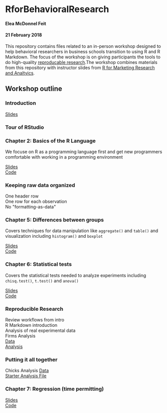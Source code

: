 # RforBehavioralResearch
#### Elea McDonnel Feit
#### 21 February 2018

This repository contains files related to an in-person workshop designed to help behavioral researchers in business schools transition to using R and R Markdown.  The focus of the workshop is on giving participants the tools to do high-quality [reproducable research](https://en.wikipedia.org/wiki/Reproducibility#Reproducible_research).The workshop combines materials from this repository with instructor slides from [R for Marketing Research and Analtyics](http://r-marketing.r-forge.r-project.org/). 

## Workshop outline

### Introduction

[Slides](https://github.com/eleafeit/RforResearch/blob/master/RforResearch.html)  

### Tour of RStudio  

### Chapter 2: Basics of the R Language  
We focuse on R as a programming language first and get new programmers comfortable with working in a programming environment    

[Slides](http://r-marketing.r-forge.r-project.org/Instructor/Chapter2/Chapter2-ChapmanFeit.html#/)    
[Code](http://r-marketing.r-forge.r-project.org/Instructor/Chapter2/Chapter2-ChapmanFeit-slides.R)    

### Keeping raw data organized    
One header row  
One row for each observation    
No "formatting-as-data"  

### Chapter 5: Differences between groups
Covers techniques for data manipulation like `aggregate()` and `table()` and visualization including `histogram()` and `boxplot`  

[Slides](http://r-marketing.r-forge.r-project.org/Instructor/Chapter5/Chapter5-ChapmanFeit.html#/)  
[Code](http://r-marketing.r-forge.r-project.org/Instructor/Chapter5/Chapter5-ChapmanFeit-slides.R)  

### Chapter 6: Statistical tests
Covers the statistical tests needed to analyze experiments including `chisq.test()`, `t.test()` and `anova()`  

[Slides](http://r-marketing.r-forge.r-project.org/Instructor/Chapter6/Chapter6-ChapmanFeit.html#/)  
[Code](http://r-marketing.r-forge.r-project.org/Instructor/Chapter6/Chapter6-ChapmanFeit-slides.R)  

### Reproducible Research
Review workflows from intro  
R Markdown introduction  
Analysis of real experimental data  
Firms Analysis  
[Data](https://github.com/eleafeit/RforResearch/blob/master/Firms%20Analysis/firms.csv)  
[Analysis](https://github.com/eleafeit/RforResearch/blob/master/Firms%20Analysis/FirmsAnalysis.Rmd)  

### Putting it all together 
Chicks Analysis
[Data](https://github.com/eleafeit/RforResearch/blob/master/Chicks%20Analysis/rhea.tables.grams.20150626.csv)  
[Starter Analysis File](https://github.com/eleafeit/RforResearch/blob/master/Chicks%20Analysis/ChicksAnalysis.Rmd)  

### Chapter 7: Regression (time permitting)
[Slides](http://r-marketing.r-forge.r-project.org/Instructor/Chapter7/Chapter7-ChapmanFeit.html)   
[Code](http://r-marketing.r-forge.r-project.org/Instructor/Chapter7/Chapter7-ChapmanFeit-slides.R)    



